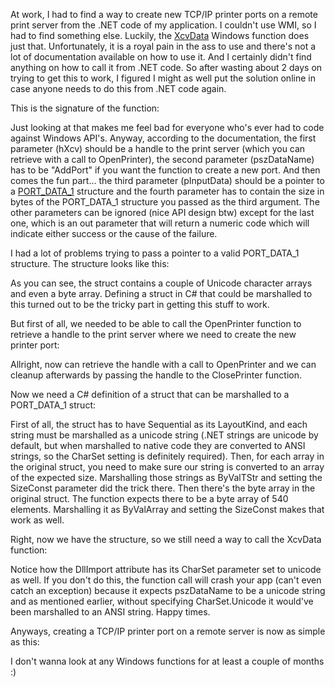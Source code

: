 At work, I had to find a way to create new TCP/IP printer ports on a remote print server from the .NET code of my application. I couldn't use WMI, so I had to find something else. Luckily, the <a href="http://msdn2.microsoft.com/en-us/library/aa506528.aspx">XcvData</a> Windows function does just that. Unfortunately, it is a royal pain in the ass to use and there's not a lot of documentation available on how to use it.  And I certainly didn't find anything on how to call it from .NET code. So after wasting about 2 days on trying to get this to work, I figured I might as well put the solution online in case anyone needs to do this from .NET code again.

This is the signature of the function:

<script src="https://gist.github.com/3611711.js?file=s1.c"></script>

Just looking at that makes me feel bad for everyone who's ever had to code against Windows API's. Anyway, according to the documentation, the first parameter (hXcv) should be a handle to the print server (which you can retrieve with a call to OpenPrinter), the second parameter (pszDataName) has to be "AddPort" if you want the function to create a new port.  And then comes the fun part... the third parameter (pInputData) should be a pointer to a <a href="http://msdn2.microsoft.com/en-us/library/aa506565.aspx">PORT_DATA_1</a> structure and the fourth parameter has to contain the size in bytes of the PORT_DATA_1 structure you passed as the third argument.  The other parameters can be ignored (nice API design btw) except for the last one, which is an out parameter that will return a numeric code which will indicate either success or the cause of the failure.

I had a lot of problems trying to pass a pointer to a valid PORT_DATA_1 structure.  The structure looks like this:

<script src="https://gist.github.com/3611711.js?file=s2.c"></script>

As you can see, the struct contains a couple of Unicode character arrays and even a byte array.  Defining a struct in C# that could be marshalled to this turned out to be the tricky part in getting this stuff to work.

But first of all, we needed to be able to call the OpenPrinter function to retrieve a handle to the print server where we need to create the new printer port:

<script src="https://gist.github.com/3611711.js?file=s3.cs"></script>

Allright, now can retrieve the handle with a call to OpenPrinter and we can cleanup afterwards by passing the handle to the ClosePrinter function.

Now we need a C# definition of a struct that can be marshalled to a PORT_DATA_1 struct:

<script src="https://gist.github.com/3611711.js?file=s4.cs"></script>

First of all, the struct has to have Sequential as its LayoutKind, and each string must be marshalled as a unicode string (.NET strings are unicode by default, but when marshalled to native code they are converted to ANSI strings, so the CharSet setting is definitely required). Then, for each array in the original struct, you need to make sure our string is converted to an array of the expected size. Marshalling those strings as ByValTStr and setting the SizeConst parameter did the trick there.  Then there's the byte array in the original struct.  The function expects there to be a byte array of 540 elements. Marshalling it as ByValArray and setting the SizeConst makes that work as well.

Right, now we have the structure, so we still need a way to call the XcvData function:

<script src="https://gist.github.com/3611711.js?file=s5.cs"></script>

Notice how the DllImport attribute has its CharSet parameter set to unicode as well.  If you don't do this, the function call will crash your app (can't even catch an exception) because it expects pszDataName to be a unicode string and as mentioned earlier, without specifying CharSet.Unicode it would've been marshalled to an ANSI string. Happy times.

Anyways, creating a TCP/IP printer port on a remote server is now as simple as this:

<script src="https://gist.github.com/3611711.js?file=s6.cs"></script>

I don't wanna look at any Windows functions for at least a couple of months :)
